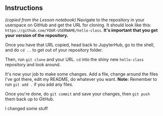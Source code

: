 
## Instructions
*(copied from the Lesson notebook)*
Navigate to the repository in your userspace on GitHub and get the URL for cloning. It should look like this: `https://github.com/YOUR-USERNAME/hello-class`. **It's important that you get your version of the repository.**

Once you have that URL copied, head back to JupyterHub, go to the shell, and do `cd ..` to get out of your repository folder.

Then, run `git clone` and your URL. `cd` into the shiny new `hello-class` repository and look around.

It's now your job to make some changes. Add a file, change around the files I've got there, edit my README, do whatever you want. **Note:** Remember to run `git add .` if you add any files.

Once you're done, do `git commit` and save your changes, then `git push` them back up to GitHub.

I changed some stuff